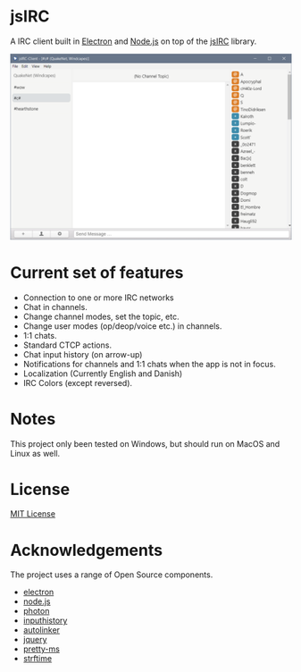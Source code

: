 # jsIRC

A IRC client built in [Electron](https://electronjs.org) and [Node.js](https://nodejs.org/) on top of the [jsIRC](https://github.com/clausjoergensen/jsIRC) library.

![](screenshot.png)

# Current set of features

- Connection to one or more IRC networks
- Chat in channels.
- Change channel modes, set the topic, etc.
- Change user modes (op/deop/voice etc.) in channels.
- 1:1 chats.
- Standard CTCP actions.
- Chat input history (on arrow-up)
- Notifications for channels and 1:1 chats when the app is not in focus.
- Localization (Currently English and Danish)
- IRC Colors (except reversed).

# Notes

This project only been tested on Windows, but should run on MacOS and Linux as well.

# License

[MIT License](LICENSE.md)

# Acknowledgements

The project uses a range of Open Source components. 

* [electron](https://github.com/electron/electron)
* [node.js](https://github.com/nodejs/node)
* [photon](https://github.com/connors/photon)
* [inputhistory](https://github.com/erming/inputhistory)
* [autolinker](https://github.com/gregjacobs)
* [jquery](https://github.com/jquery/jquery)
* [pretty-ms](https://github.com/sindresorhus/pretty-ms)
* [strftime](https://github.com/thdoan/strftime)
